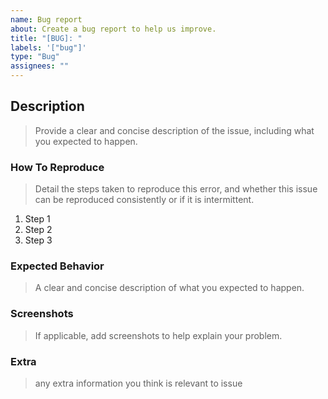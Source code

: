 ```yaml
---
name: Bug report
about: Create a bug report to help us improve.
title: "[BUG]: "
labels: '["bug"]'
type: "Bug"
assignees: ""
---
```


## Description

> Provide a clear and concise description of the issue, including what you
> expected to happen.

### How To Reproduce

> Detail the steps taken to reproduce this error, and whether this issue can be
> reproduced consistently or if it is intermittent.

1. Step 1
2. Step 2
3. Step 3

### Expected Behavior

> A clear and concise description of what you expected to happen.

### Screenshots

> If applicable, add screenshots to help explain your problem.

### Extra

> any extra information you think is relevant to issue
